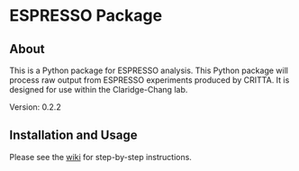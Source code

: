 # ESPRESSO Package

## About
This is a Python package for ESPRESSO analysis. This Python package will process raw output from ESPRESSO experiments produced by CRITTA. It is designed for use within the Claridge-Chang lab.

Version: 0.2.2

## Installation and Usage

Please see the [wiki](https://github.com/ACCLAB/espresso/wiki) for step-by-step instructions.
